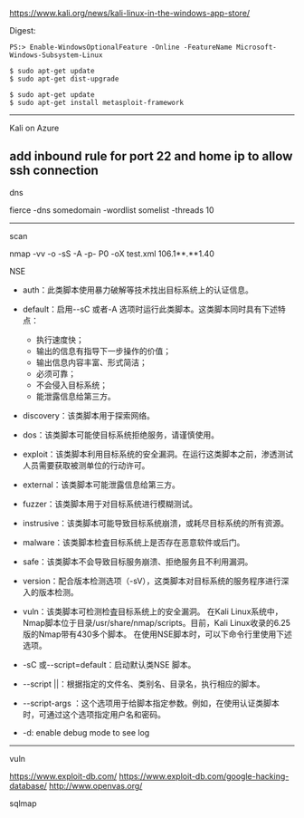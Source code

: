 https://www.kali.org/news/kali-linux-in-the-windows-app-store/

Digest:

```
PS:> Enable-WindowsOptionalFeature -Online -FeatureName Microsoft-Windows-Subsystem-Linux
```
```
$ sudo apt-get update
$ sudo apt-get dist-upgrade
```
```
$ sudo apt-get update
$ sudo apt-get install metasploit-framework
```

---
Kali on Azure

add inbound rule for port 22 and home ip to allow ssh connection
---
dns

fierce -dns somedomain -wordlist somelist -threads 10

---
scan

nmap -vv -o -sS -A -p- P0 -oX test.xml 106.1**.**1.40

NSE
- auth：此类脚本使用暴力破解等技术找出目标系统上的认证信息。
- default：启用--sC 或者-A 选项时运行此类脚本。这类脚本同时具有下述特点：
  * 执行速度快；
  * 输出的信息有指导下一步操作的价值；
  * 输出信息内容丰富、形式简洁；
  * 必须可靠；
  * 不会侵入目标系统；
  * 能泄露信息给第三方。
- discovery：该类脚本用于探索网络。
- dos：该类脚本可能使目标系统拒绝服务，请谨慎使用。
- exploit：该类脚本利用目标系统的安全漏洞。在运行这类脚本之前，渗透测试人员需要获取被测单位的行动许可。
- external：该类脚本可能泄露信息给第三方。
- fuzzer：该类脚本用于对目标系统进行模糊测试。
- instrusive：该类脚本可能导致目标系统崩溃，或耗尽目标系统的所有资源。
- malware：该类脚本检査目标系统上是否存在恶意软件或后门。
- safe：该类脚本不会导致目标服务崩溃、拒绝服务且不利用漏洞。
- version：配合版本检测选项（-sV），这类脚本对目标系统的服务程序进行深入的版本检测。
- vuln：该类脚本可检测检査目标系统上的安全漏洞。
在Kali Linux系统中，Nmap脚本位于目录/usr/share/nmap/scripts。目前，Kali Linux收录的6.25版的Nmap带有430多个脚本。
在使用NSE脚本时，可以下命令行里使用下述选项。
- -sC 或--script=default：启动默认类NSE 脚本。
- --script <filename>|<category>|<directories>：根据指定的文件名、类别名、目录名，执行相应的脚本。
- --script-args <args>：这个选项用于给脚本指定参数。例如，在使用认证类脚本时，可通过这个选项指定用户名和密码。

- -d: enable debug mode to see log
---

vuln

https://www.exploit-db.com/
https://www.exploit-db.com/google-hacking-database/
http://www.openvas.org/

sqlmap

